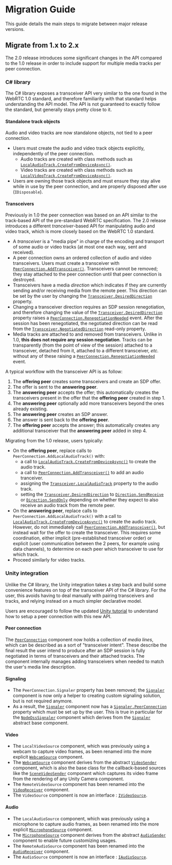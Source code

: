 # Migration Guide

This guide details the main steps to migrate between major release versions.

## Migrate from 1.x to 2.x

The 2.0 release introduces some significant changes in the API compared to the 1.0 release in order to include support for multiple media tracks per peer connection.

### C# library

The C# library exposes a transceiver API very similar to the one found in the WebRTC 1.0 standard, and therefore familiarity with that standard helps understanding the API model. The API is not guaranteed to exactly follow the standard, but generally stays pretty close to it.

#### Standalone track objects

Audio and video tracks are now standalone objects, not tied to a peer connection.

- Users must create the audio and video track objects explicitly, independently of the peer connection.
  - Audio tracks are created with class methods such as [`LocalAudioTrack.CreateFromDeviceAsync()`](xref:Microsoft.MixedReality.WebRTC.LocalAudioTrack.CreateFromDeviceAsync(Microsoft.MixedReality.WebRTC.LocalAudioTrackSettings)).
  - Video tracks are created with class methods such as [`LocalVideoTrack.CreateFromDeviceAsync()`](xref:Microsoft.MixedReality.WebRTC.LocalVideoTrack.CreateFromDeviceAsync(Microsoft.MixedReality.WebRTC.LocalVideoTrackSettings)).
- Users are owning those track objects and must ensure they stay alive while in use by the peer connection, and are properly disposed after use (`IDisposable`).

#### Transceivers

Previously in 1.0 the peer connection was based on an API similar to the track-based API of the pre-standard WebRTC specification. The 2.0 release introduces a different _tranceiver_-based API for manipulating audio and video track, which is more closely based on the WebRTC 1.0 standard.

- A _transceiver_ is a "media pipe" in charge of the encoding and transport of some audio or video tracks (at most one each way, sent and received).
- A peer connection owns an ordered collection of audio and video transceivers. Users must create a transceiver with [`PeerConnection.AddTransceiver()`](xref:Microsoft.MixedReality.WebRTC.PeerConnection.AddTransceiver(Microsoft.MixedReality.WebRTC.MediaKind,Microsoft.MixedReality.WebRTC.TransceiverInitSettings)). Transceivers cannot be removed; they stay attached to the peer connection until that peer connection is destroyed.
- Transceivers have a media _direction_ which indicates if they are currently sending and/or receiving media from the remote peer. This direction can be set by the user by changing the [`Transceiver.DesiredDirection`](xref:Microsoft.MixedReality.WebRTC.Transceiver.DesiredDirection) property.
- Changing a transceiver direction requires an SDP session renegotiation, and therefore changing the value of the [`Transceiver.DesiredDirection`](xref:Microsoft.MixedReality.WebRTC.Transceiver.DesiredDirection) property raises a [`PeerConnection.RenegotiationNeeded`](xref:Microsoft.MixedReality.WebRTC.PeerConnection.RenegotiationNeeded) event. After the session has been renegotiated, the negotiated direction can be read from the [`Transceiver.NegotiatedDirection`](xref:Microsoft.MixedReality.WebRTC.Transceiver.NegotiatedDirection) read-only property.
- Media tracks are attached to and removed from transceivers. Unlike in 1.0, **this does not require any session negotiation**. Tracks can be transparently (from the point of view of the session) attached to a transceiver, detached from it, attached to a different transceiver, _etc._ without any of these raising a [`PeerConnection.RenegotiationNeeded`](xref:Microsoft.MixedReality.WebRTC.PeerConnection.RenegotiationNeeded) event.

A typical workflow with the transceiver API is as follow:

1. The **offering peer** creates some transceivers and create an SDP offer.
2. The offer is sent to the **answering peer**.
3. The **answering peer** accepts the offer; this automatically creates the transceivers present in the offer that the **offering peer** created in step 1.
4. The **answering peer** optionally add more transceivers beyond the ones already existing.
5. The **answering peer** creates an SDP answer.
6. The answer is sent back to the **offering peer**.
7. The **offering peer** accepts the answer; this automatically creates any additional transceiver that the **answering peer** added in step 4.

Migrating from the 1.0 release, users typically:

- On the **offering peer**, replace calls to `PeerConnection.AddLocalAudioTrack()` with:
  - a call to [`LocalAudioTrack.CreateFromDeviceAsync()`](xref:Microsoft.MixedReality.WebRTC.LocalAudioTrack.CreateFromDeviceAsync(Microsoft.MixedReality.WebRTC.LocalAudioTrackSettings)) to create the audio track.
  - a call to [`PeerConnection.AddTransceiver()`](xref:Microsoft.MixedReality.WebRTC.PeerConnection.AddTransceiver(Microsoft.MixedReality.WebRTC.MediaKind,Microsoft.MixedReality.WebRTC.TransceiverInitSettings)) to add an audio tranceiver.
  - assigning the [`Transceiver.LocalAudioTrack`](xref:Microsoft.MixedReality.WebRTC.Transceiver.LocalAudioTrack) property to the audio track.
  - setting the [`Transceiver.DesiredDirection`](xref:Microsoft.MixedReality.WebRTC.Transceiver.DesiredDirection) to [`Direction.SendReceive`](xref:Microsoft.MixedReality.WebRTC.Transceiver.Direction.SendReceive) or [`Direction.SendOnly`](xref:Microsoft.MixedReality.WebRTC.Transceiver.Direction.SendOnly) depending on whether they expect to also receive an audio track from the remote peer.
- On the **answering peer**, replace calls to `PeerConnection.AddLocalAudioTrack()` with a call to [`LocalAudioTrack.CreateFromDeviceAsync()`](xref:Microsoft.MixedReality.WebRTC.LocalAudioTrack.CreateFromDeviceAsync(Microsoft.MixedReality.WebRTC.LocalAudioTrackSettings)) to create the audio track. However, do not immediately call [`PeerConnection.AddTransceiver()`](xref:Microsoft.MixedReality.WebRTC.PeerConnection.AddTransceiver(Microsoft.MixedReality.WebRTC.MediaKind,Microsoft.MixedReality.WebRTC.TransceiverInitSettings)), but instead wait for the offer to create the transceiver. This requires some coordination, either implicit (pre-established transceiver order) or explicit (user communication between the 2 peers, for example using data channels), to determine on each peer which transceiver to use for which track.
- Proceed similarly for video tracks.

### Unity integration

Unlike the C# library, the Unity integration takes a step back and build some convenience features on top of the transceiver API of the C# library. For the user, this avoids having to deal manually with pairing transceivers and tracks, and relying instead on a much simpler declarative model.

Users are encouraged to follow the updated [Unity tutorial](helloworld-unity.md) to understand how to setup a peer connection with this new API.

#### Peer connection

The [`PeerConnection`](xref:Microsoft.MixedReality.WebRTC.Unity.PeerConnection) component now holds a collection of _media lines_, which can be described as a sort of "transceiver intent". These describe the final result the user intend to produce after an SDP session is fully negotiated in terms of transceivers and their attached tracks. The component internally manages adding transceivers when needed to match the user's media line description.

#### Signaling

- The `PeerConnection.Signaler` property has been removed; the [`Signaler`](xref:Microsoft.MixedReality.WebRTC.Unity.Signaler) component is now only a helper to creating custom signaling solution, but is not required anymore.
- As a result, the [`Signaler`](xref:Microsoft.MixedReality.WebRTC.Unity.Signaler) component now has a [`Signaler.PeerConnection`](xref:Microsoft.MixedReality.WebRTC.Unity.Signaler.PeerConnection) property which must be set up by the user. This is true in particular for the [`NodeDssSignaler`](xref:Microsoft.MixedReality.WebRTC.Unity.NodeDssSignaler) component which derives from the [`Signaler`](xref:Microsoft.MixedReality.WebRTC.Unity.Signaler) abstract base component.

#### Video

- The `LocalVideoSource` component, which was previously using a webcam to capture video frames, as been renamed into the more explicit [`WebcamSource`](xref:Microsoft.MixedReality.WebRTC.Unity.WebcamSource) component.
- The [`WebcamSource`](xref:Microsoft.MixedReality.WebRTC.Unity.WebcamSource) component derives from the abstract [`VideoSender`](xref:Microsoft.MixedReality.WebRTC.Unity.VideoSender) component, which is also the base class for the callback-based sources like the [`SceneVideoSender`](xref:Microsoft.MixedReality.WebRTC.Unity.SceneVideoSender) component which captures its video frame from the rendering of any Unity Camera component.
- The `RemoteVideoSource` component has been renamed into the [`VideoReceiver`](xref:Microsoft.MixedReality.WebRTC.Unity.VideoReceiver) component.
- The `VideoSource` component is now an interface :  [`IVideoSource`](xref:Microsoft.MixedReality.WebRTC.Unity.IVideoSource).

#### Audio

- The `LocalAudioSource` component, which was previously using a microphone to capture audio frames, as been renamed into the more explicit [`MicrophoneSource`](xref:Microsoft.MixedReality.WebRTC.Unity.MicrophoneSource) component.
- The [`MicrophoneSource`](xref:Microsoft.MixedReality.WebRTC.Unity.MicrophoneSource) component derives from the abstract [`AudioSender`](xref:Microsoft.MixedReality.WebRTC.Unity.AudioSender) component to enable future customizing usages.
- The `RemoteAudioSource` component has been renamed into the [`AudioReceiver`](xref:Microsoft.MixedReality.WebRTC.Unity.AudioReceiver) component.
- The `AudioSource` component is now an interface :  [`IAudioSource`](xref:Microsoft.MixedReality.WebRTC.Unity.IAudioSource).
